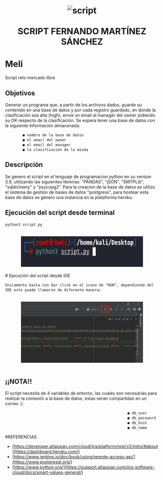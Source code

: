 <h1 align="center">
  <br>
    <img src="https://www.python.org/static/img/python-logo@2x.png" alt="script" width="400" img src="https://brand.heroku.com/static/media/heroku-logotype-horizontal.81c49462.svg alt="heroku" width="400">
  </br>
  <br>
    SCRIPT FERNANDO MARTÍNEZ SÁNCHEZ
  <br>
</h1>

# Meli
Script reto mercado libre

## Objetivos

Generar un programa que, a partir de los archivos dados, guarde su contenido en una base de datos y por
cada registro guardado, en donde la clasificación sea alta (high), envíe un email al manager del owner
pidiendo su OK respecto de la clasificación.
Se espera tener una base de datos con la siguiente información almacenada:

            ● nombre de la base de datos
            ● el email del owner
            ● el email del manager
            ● la clasificación de la misma

## Descripción

Se genero el script en el lenguaje de programacion python en su version 3.9, utilizando las siguientes librerias: "PANDAS", "jSON", "SMTPLib", "sqlalchemy" y "psycopg2". Para la creacion de la base de datos se utilizo el sistema de gestion de bases de datos "postgress", para hostear esta base de datos se genero una instancia en la plataforma heroku.

## Ejecución del script desde terminal

    python3 script.py
<br align="center">
<div style="text-align:center">
    <img src="Media/imagen1.PNG" width="400" height="100" />
</div>
</br>
# Ejecución del script desde IDE

    Unicamente basta con dar click en el icono de "RUN", dependiendo del IDE este puede llamarse de diferente manera:
 
 <br align="center">
 <div style="text-align:center">
    <img src="Media/imagen2.PNG" width="400" height="200" />
 </div>
 </br>                                                    

## ¡¡NOTA!!
                                                         
   El script necesita de 4 variables de entorno, las cuales son necesarias para realizar la conexión a la base de datos, estas seran compartidas en un correo :):
                                                         
                                                            ● db_user
                                                            ● db_password
                                                            ● db_host
                                                            ● db_name
                                                         
                                                         
#REFERENCIAS                                                         
* [https://developer.atlassian.com/cloud/jira/platform/rest/v2/intro/#about](https://dashboard.heroku.com/)
* [https://www.jenkins.io/doc/book/using/remote-access-api/](https://www.postgresql.org/)
* [https://www.python.org/](https://support.atlassian.com/jira-software-cloud/docs/smart-values-general/)
